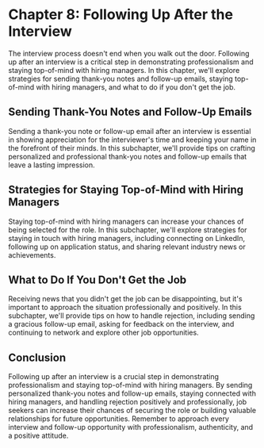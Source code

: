 Chapter 8: Following Up After the Interview
===========================================

The interview process doesn't end when you walk out the door. Following up after an interview is a critical step in demonstrating professionalism and staying top-of-mind with hiring managers. In this chapter, we'll explore strategies for sending thank-you notes and follow-up emails, staying top-of-mind with hiring managers, and what to do if you don't get the job.

Sending Thank-You Notes and Follow-Up Emails
--------------------------------------------

Sending a thank-you note or follow-up email after an interview is essential in showing appreciation for the interviewer's time and keeping your name in the forefront of their minds. In this subchapter, we'll provide tips on crafting personalized and professional thank-you notes and follow-up emails that leave a lasting impression.

Strategies for Staying Top-of-Mind with Hiring Managers
-------------------------------------------------------

Staying top-of-mind with hiring managers can increase your chances of being selected for the role. In this subchapter, we'll explore strategies for staying in touch with hiring managers, including connecting on LinkedIn, following up on application status, and sharing relevant industry news or achievements.

What to Do If You Don't Get the Job
-----------------------------------

Receiving news that you didn't get the job can be disappointing, but it's important to approach the situation professionally and positively. In this subchapter, we'll provide tips on how to handle rejection, including sending a gracious follow-up email, asking for feedback on the interview, and continuing to network and explore other job opportunities.

Conclusion
----------

Following up after an interview is a crucial step in demonstrating professionalism and staying top-of-mind with hiring managers. By sending personalized thank-you notes and follow-up emails, staying connected with hiring managers, and handling rejection positively and professionally, job seekers can increase their chances of securing the role or building valuable relationships for future opportunities. Remember to approach every interview and follow-up opportunity with professionalism, authenticity, and a positive attitude.
